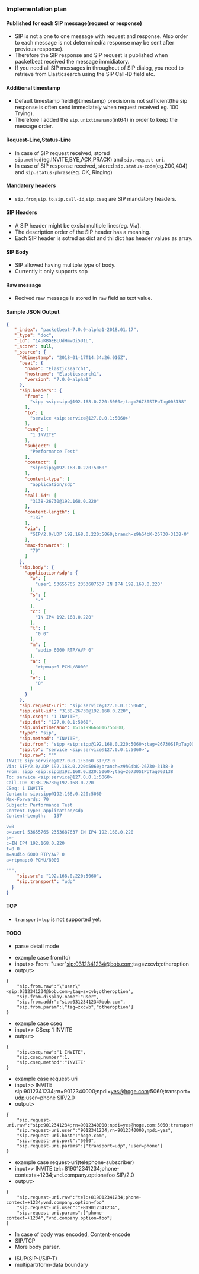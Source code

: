### Implementation plan

#### Published for each SIP message(request or response)
- SIP is not a one to one message with request and response. Also order to each message is not determined(a response may be sent after previous response).
- Therefore the SIP response and SIP request is published when packetbeat received the message immidiatory.
- If you need all SIP messages in throughout of SIP dialog, you need to retrieve from Elasticsearch using the SIP Call-ID field etc.

#### Additional timestamp
- Default timestamp field(@timestamp) precision is not sufficient(the sip response is often send immediately when request received eg. 100 Trying).
- Therefore I added the ``sip.unixtimenano``(int64) in order to keep the message order.

#### Request-Line,Status-Line
- In case of SIP request received, stored ``sip.method``(eg.INVITE,BYE,ACK,PRACK) and ``sip.request-uri``.
- In case of SIP response received, stored ``sip.status-code``(eg.200,404) and ``sip.status-phrase``(eg. OK, Ringing)

#### Mandatory headers
- ``sip.from``,``sip.to``,``sip.call-id``,``sip.cseq`` are SIP mandatory headers.

#### SIP Headers
- A SIP header might be exsist multiple lines(eg. Via).
- The description order of the SIP header has a meaning.
- Each SIP header is sotred as dict and thi dict has header values as array.

#### SIP Body
- SIP allowed having mulitple type of body.
- Currently it only supports sdp

#### Raw message
- Recived raw message is stored in ``raw`` field as text value.

#### Sample JSON Output
```json
{
   "_index": "packetbeat-7.0.0-alpha1-2018.01.17",
   "_type": "doc",
   "_id": "14uKBGEBLUdHmvOi5U1L",
   "_score": null,
   "_source": {
     "@timestamp": "2018-01-17T14:34:26.016Z",
     "beat": {
       "name": "Elasticsearch1",
       "hostname": "Elasticsearch1",
       "version": "7.0.0-alpha1"
     },
     "sip.headers": {
       "from": [
         "sipp <sip:sipp@192.168.0.220:5060>;tag=26730SIPpTag003138"
       ],
       "to": [
         "service <sip:service@127.0.0.1:5060>"
       ],
       "cseq": [
         "1 INVITE"
       ],
       "subject": [
         "Performance Test"
       ],
       "contact": [
         "sip:sipp@192.168.0.220:5060"
       ],
       "content-type": [
         "application/sdp"
       ],
       "call-id": [
         "3138-26730@192.168.0.220"
       ],
       "content-length": [
         "137"
       ],
       "via": [
         "SIP/2.0/UDP 192.168.0.220:5060;branch=z9hG4bK-26730-3138-0"
       ],
       "max-forwards": [
         "70"
       ]
     },
     "sip.body": {
       "application/sdp": {
         "o": [
           "user1 53655765 2353687637 IN IP4 192.168.0.220"
         ],
         "s": [
           "-"
         ],
         "c": [
           "IN IP4 192.168.0.220"
         ],
         "t": [
           "0 0"
         ],
         "m": [
           "audio 6000 RTP/AVP 0"
         ],
         "a": [
           "rtpmap:0 PCMU/8000"
         ],
         "v": [
           "0"
         ]
       }
     },
     "sip.request-uri": "sip:service@127.0.0.1:5060",
     "sip.call-id": "3138-26730@192.168.0.220",
     "sip.cseq": "1 INVITE",
     "sip.dst": "127.0.0.1:5060",
     "sip.unixtimenano": 1516199666016756000,
     "type": "sip",
     "sip.method": "INVITE",
     "sip.from": "sipp <sip:sipp@192.168.0.220:5060>;tag=26730SIPpTag003138",
     "sip.to": "service <sip:service@127.0.0.1:5060>",
     "sip.raw": """
INVITE sip:service@127.0.0.1:5060 SIP/2.0
Via: SIP/2.0/UDP 192.168.0.220:5060;branch=z9hG4bK-26730-3138-0
From: sipp <sip:sipp@192.168.0.220:5060>;tag=26730SIPpTag003138
To: service <sip:service@127.0.0.1:5060>
Call-ID: 3138-26730@192.168.0.220
CSeq: 1 INVITE
Contact: sip:sipp@192.168.0.220:5060
Max-Forwards: 70
Subject: Performance Test
Content-Type: application/sdp
Content-Length:   137

v=0
o=user1 53655765 2353687637 IN IP4 192.168.0.220
s=-
c=IN IP4 192.168.0.220
t=0 0
m=audio 6000 RTP/AVP 0
a=rtpmap:0 PCMU/8000

""",
    "sip.src": "192.168.0.220:5060",
    "sip.transport": "udp"
  }
}
```

#### TCP
* ``transport=tcp`` is not supported yet.

#### TODO
* parse detail mode
 - example case from(to)
 - input>> From: "user"<sip:0312341234@bob.com>;tag=zxcvb;otheroption
 - output>
```
{
    "sip.from.raw":"\"user\"<sip:0312341234@bob.com>;tag=zxcvb;otheroption",
    "sip.from.display-name":"user",
    "sip.from.addr":"sip:0312341234@bob.com",
    "sip.from.param":["tag=zxcvb","otheroption"]
}
```
 - example case cseq
 - input>> CSeq: 1 INVITE 
 - output>
```
{
    "sip.cseq.raw":"1 INVITE",
    "sip.cseq.number":1,
    "sip.cseq.method":"INVITE"
}
```
 - example case request-uri
 - input>> INVITE sip:9012341234;rn=9012340000;npdi=yes@hoge.com:5060;transport=udp;user=phone SIP/2.0
 - output>
```
{
    "sip.request-uri.raw":"sip:9012341234;rn=9012340000;npdi=yes@hoge.com:5060;transport=udp;user=phone"
    "sip.request-uri.user":"9012341234;rn=9012340000;npdi=yes",
    "sip.request-uri.host":"hoge.com",
    "sip.request-uri.port":"5060",
    "sip.request-uri.params":["transport=udp","user=phone"]
}
```
 - example case request-uri(telephone-subscriber)
 - input>> INVITE tel:+819012341234;phone-context=+1234;vnd.company.option=foo SIP/2.0
 - output>
```
{
    "sip.request-uri.raw":"tel:+819012341234;phone-context=+1234;vnd.company.option=foo"
    "sip.request-uri.user":"+819012341234",
    "sip.request-uri.params":["phone-context=+1234","vnd.company.option=foo"]
}
```

* In case of body was encoded, Content-encode
* SIP/TCP
* More body parser.
 - ISUP(SIP-I/SIP-T)
 - multipart/form-data boundary

